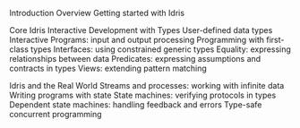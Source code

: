 Introduction
  Overview
  Getting started with Idris

Core Idris
  Interactive Development with Types
  User-defined data types
  Interactive Programs: input and output processing
  Programming with first-class types
  Interfaces: using constrained generic types
  Equality: expressing relationships between data
  Predicates: expressing assumptions and contracts in types
  Views: extending pattern matching

Idris and the Real World
  Streams and processes: working with infinite data
  Writing programs with state
  State machines: verifying protocols in types
  Dependent state machines: handling feedback and errors
  Type-safe concurrent programming
